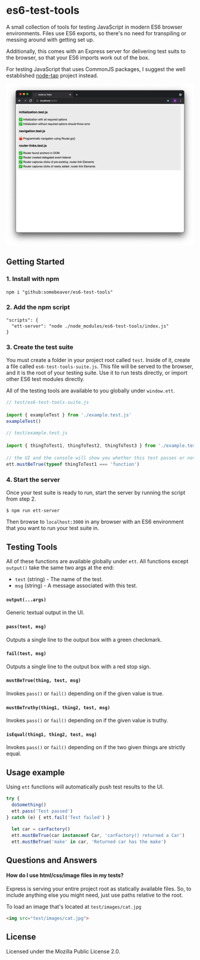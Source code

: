 # es6-test-tools

A small collection of tools for testing JavaScript in modern ES6 browser
environments. Files use ES6 exports, so there's no need for transpiling or
messing around with getting set up.

Additionally, this comes with an Express server for delivering test suits to the
browser, so that your ES6 imports work out of the box.

For testing JavaScript that uses CommonJS packages, I suggest the well
established [node-tap](https://node-tap.org/) project instead.

![alt text](screenshots/simple.png)

## Getting Started

### 1. Install with npm

```
npm i "github:somebeaver/es6-test-tools"
```

### 2. Add the npm script

```
"scripts": {
  "ett-server": "node ./node_modules/es6-test-tools/index.js"
}
```

### 3. Create the test suite

You must create a folder in your project root called `test`. Inside of it,
create a file called `es6-test-tools-suite.js`. This file will be served to the
browser, and it is the root of your testing suite. Use it to run tests directly,
or import other ES6 test modules directly.

All of the testing tools are available to you globally under `window.ett`.

```javascript
// test/es6-test-tools-suite.js

import { exampleTest } from './example.test.js'
exampleTest()
```

```javascript
// test/example.test.js

import { thingToTest1, thingToTest2, thingToTest3 } from './example.test.js'

// the UI and the console will show you whether this test passes or not
ett.mustBeTrue(typeof thingToTest1 === 'function')
```

### 4. Start the server

Once your test suite is ready to run, start the server by running the script
from step 2.

```
$ npm run ett-server
```

Then browse to `localhost:3000` in any browser with an ES6 environment that you
want to run your test suite in.

## Testing Tools

All of these functions are available globally under `ett`. All functions except
`output()` take the same two args at the end:

- `test` (string) - The name of the test.
- `msg` (string) - A message associated with this test.

#### `output(...args)`
Generic textual output in the UI.

#### `pass(test, msg)`
Outputs a single line to the output box with a green checkmark.

#### `fail(test, msg)`
Outputs a single line to the output box with a red stop sign.

#### `mustBeTrue(thing, test, msg)`
Invokes `pass()` or `fail()` depending on if the given value is true.

#### `mustBeTruthy(thing1, thing2, test, msg)`
Invokes `pass()` or `fail()` depending on if the given value is truthy.

#### `isEqual(thing1, thing2, test, msg)`
Invokes `pass()` or `fail()` depending on if the two given things are strictly
equal.

## Usage example

Using `ett` functions will automatically push test results to the UI.

```javascript
try {
  doSomething()
  ett.pass('Test passed')
} catch (e) { ett.fail('Test failed') }
```

```javascript
  let car = carFactory()
  ett.mustBeTrue(car instanceof Car, 'carFactory() returned a Car')
  ett.mustBeTrue('make' in car, 'Returned car has the make')
```

## Questions and Answers

#### How do I use html/css/image files in my tests?

Express is serving your entire project root as statically available files. So,
to include anything else you might need, just use paths relative to the root.

To load an image that's located at `test/images/cat.jpg`

```html
<img src="test/images/cat.jpg">
```

## License

Licensed under the Mozilla Public License 2.0.